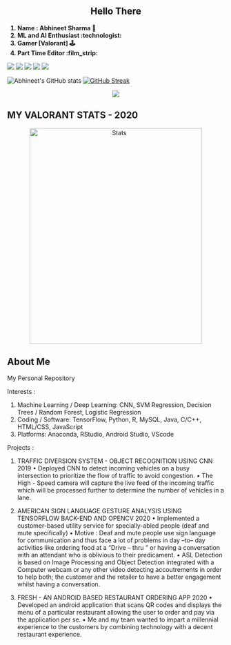 <font color="black">
<h2 align="center">
  Hello There
  </h2>
</font>
<ol>
  <b>
  <li> Name : Abhineet Sharma 💾</li>
  <li> ML and AI Enthusiast :technologist:</li>
  <li> Gamer [Valorant] 🕹️</li>
  <li> Part Time Editor :film_strip:</li>
   </b>
</ol>

![](https://img.shields.io/badge/OS-Windows-informational?style=flat&logo=<windows>&logoColor=white&color=2bbc8a) ![](https://img.shields.io/badge/Code-Python-informational?style=flat&logo=<LOGO_NAME>&logoColor=white&color=2bbc8a) ![](https://img.shields.io/badge/Code-Java-informational?style=flat&logo=<LOGO_NAME>&logoColor=white&color=2bbc8a) ![](https://img.shields.io/badge/Tools-MySQL-informational?style=flat&logo=<LOGO_NAME>&logoColor=white&color=2bbc8a)
![](https://komarev.com/ghpvc/?username=divergent99&color=green)


![Abhineet's GitHub stats](https://github-readme-stats.vercel.app/api?username=divergent99&show_icons=true&theme=radical) 
[![GitHub Streak](http://github-readme-streak-stats.herokuapp.com?user=divergent99&theme=dark&date_format=M%20j%5B%2C%20Y%5D)](https://git.io/streak-stats)


<p align="center">
<a href="https://github.com/divergent99/github-readme-stats">
  <img align="center" src="https://github-readme-stats.vercel.app/api/top-langs/?username=divergent99&layout=compact" />
</a> 
</p>

<p align = "center"><h2><b>MY VALORANT STATS - 2020</b></h2></p>

<p align="center">
  <img src="https://github.com/divergent99/divergent99/blob/main/Valorant%20Stats%201.png" alt="Stats" width="400" height="500">
</p>

<b><h2>About Me</h2></b>

My Personal Repository

Interests : 
1. Machine Learning / Deep Learning: CNN, SVM Regression, Decision Trees / Random Forest, Logistic Regression
2. Coding / Software: TensorFlow, Python, R, MySQL, Java, C/C++, HTML/CSS, JavaScript
3. Platforms: Anaconda, RStudio, Android Studio, VScode

Projects : 

1. TRAFFIC DIVERSION SYSTEM - OBJECT RECOGNITION USING CNN 2019
• Deployed CNN to detect incoming vehicles on a busy intersection to prioritize the flow of traffic to avoid congestion.
• The High - Speed camera will capture the live feed of the incoming traffic which will be processed further to determine the number of
vehicles in a lane.

2. AMERICAN SIGN LANGUAGE GESTURE ANALYSIS USING TENSORFLOW BACK-END AND OPENCV 2020
• Implemented a customer-based utility service for specially-abled people (deaf and mute specifically)
• Motive : Deaf and mute people use sign language for communication and thus face a lot of problems in day –to– day activities like
ordering food at a “Drive – thru ” or having a conversation with an attendant who is oblivious to their predicament.
• ASL Detection is based on Image Processing and Object Detection integrated with a Computer webcam or any other video detecting
accoutrements in order to help both; the customer and the retailer to have a better engagement whilst having a conversation. 

3. FRESH - AN ANDROID BASED RESTAURANT ORDERING APP 2020
• Developed an android application that scans QR codes and displays the menu of a particular restaurant allowing the user to order and pay
via the application per se.
• Me and my team wanted to impart a millennial experience to the customers by combining technology with a decent restaurant experience.
